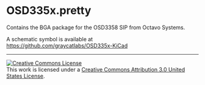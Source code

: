 # OSD335x.pretty

Contains the BGA package for the OSD3358 SIP from Octavo Systems.

A schematic symbol is available at https://github.com/graycatlabs/OSD335x-KiCad

---

<a rel="license" href="http://creativecommons.org/licenses/by/3.0/us/"><img alt="Creative Commons License" style="border-width:0" src="https://i.creativecommons.org/l/by/3.0/us/88x31.png" /></a><br />This work is licensed under a <a rel="license" href="http://creativecommons.org/licenses/by/3.0/us/">Creative Commons Attribution 3.0 United States License</a>.